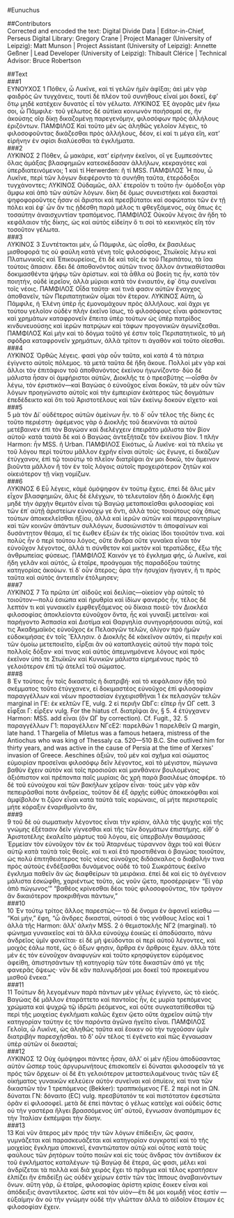 #Eunuchus  

##Contributors  
Corrected and encoded the text: Digital Divide Data | Editor-in-Chief, Perseus Digital Library: Gregory Crane | Project Manager (University of Leipzig): Matt Munson | Project Assistant (University of Leipzig): Annette Geßner | Lead Developer (University of Leipzig): Thibault Clérice | Technical Advisor: Bruce Robertson  

##Text  
###1  
ΕΥΝΟΥΧΟΣ 1 Πόθεν, ὦ Λυκῖνε, καὶ τί γελῶν ἡμῖν ἀφῖξαι; ἀεὶ μὲν γὰρ φαιδρὸς ὢν τυγχάνεις, τουτὶ δὲ πλέον τοῦ συνήθους εἶναί μοι δοκεῖ, ἐφʼ ὅτῳ μηδὲ κατέχειν δυνατὸς εἶ τὸν γέλωτα. ΛΥΚΙΝΟΣ Ἐξ ἀγορᾶς μὲν ἥκω σοι, ὦ Πάμφιλε· τοῦ γέλωτος δὲ αὐτίκα κοινωνὸν ποιήσομαί σε, ἢν ἀκούσης οἵᾳ δίκῃ δικαζομένῃ παρεγενόμην, φιλοσόφων πρὸς ἀλλήλους ἐριζόντων. ΠΑΜΦΙΛΟΣ Καὶ τοῦτο μὲν ὡς ἀληθῶς γελοῖον λέγεις, τὸ φιλοσοφοῦντας δικάζεσθαι πρὸς ἀλλήλους, δέον, εἰ καί τι μέγα εἴη, κατʼ εἰρήνην ἐν σφίσι διαλύεσθαι τὰ ἐγκλήματα.  
###2  
ΛΥΚΙΝΟΣ 2 Πόθεν, ὦ μακάριε, κατʼ εἰρήνην ἐκεῖνοι, οἵ γε ξυμπεσόντες ὅλας ἁμάξας βλασφημιῶν κατεσκέδασαν ἀλλήλων, κεκραγότες καὶ ὑπερδιατεινόμενοι; 1 καὶ τί Herwerden: ἢ τί MSS. ΠΑΜΦΙΛΟΣ Ἦ που, ὦ Λυκῖνε, περὶ τῶν λόγων διεφέροντο τὰ συνήθη ταῦτα, ἑτερόδοξοι τυγχάνοντες; ΛΥΚΙΝΟΣ Οὐδαμῶς, ἀλλ᾿ ἑτεροῖόν τι τοῦτο ἦν· ὁμόδοξοι γὰρ ἄμφω καὶ ἀπὸ τῶν αὐτῶν λόγων. δίκη δὲ ὅμως συνειστήκει καὶ δικασταὶ ψηφοφοροῦντες ἦσαν οἱ ἄριστοι καὶ πρεσβύτατοι καὶ σοφώτατοι τῶν ἐν τῇ πόλει καὶ ἐφ᾿ ὧν ἄν τις ᾐδέσθη παρὰ μέλος τι φθεγξάμενος, οὐχ ὅπως ἐς τοσαύτην ἀναισχυντίαν τραπόμενος. ΠΑΜΦΙΛΟΣ Οὐκοῦν λέγοις ἂν ἤδη τὸ κεφάλαιον τῆς δίκης, ὡς καὶ αὐτὸς εἰδείην ὅ τι σοὶ τὸ κεκινηκὸς εἴη τὸν τοσοῦτον γέλωτα.  
###3  
ΛΥΚΙΝΟΣ 3 Συντέτακται μέν, ὦ Πάμφιλε, ὡς οἶσθα, ἐκ βασιλέως μισθοφορά τις οὐ φαύλη κατὰ γένη τοῖς φιλοσόφοις, Στωϊκοῖς λέγω καὶ Πλατωνικοῖς καὶ Ἐπικουρείοις, ἔτι δὲ καὶ τοῖς ἐκ τοῦ Περιπάτου, τὰ ἴσα τούτοις ἅπασιν. ἔδει δὲ ἀποθανόντος αὐτῶν τινος ἄλλον ἀντικαθίστασθαι δοκιμασθέντα ψήφῳ τῶν ἀρίστων. καὶ τὰ ἆθλα οὐ βοείη τις ἦν, κατὰ τὸν ποιητήν, οὐδὲ ἱερεῖον, ἀλλὰ μύριαι κατὰ τὸν ἐνιαυτόν, ἐφ᾿ ὅτῳ συνεῖναι τοῖς νέοις. ΠΑΜΦΙΛΟΣ Οἶδα ταῦτα· καί τινά φασιν αὐτῶν ἔναγχος ἀποθανεῖν, τῶν Περιπατητικῶν οἶμαι τὸν ἕτερον. ΛΥΚΙΝΟΣ Αὕτη, ὦ Πάμφιλε, ἡ Ἑλένη ὑπὲρ ἧς ἐμονομάχουν πρὸς ἀλλήλους. καὶ ἄχρι γε τούτου γελοῖον οὐδὲν πλὴν ἐκεῖνο ἴσως, τὸ φιλοσόφους εἶναι φάσκοντας καὶ χρημάτων καταφρονεῖν ἔπειτα ὑπὲρ τούτων ὡς ὑπὲρ πατρίδος κινδυνευούσης καὶ ἱερῶν πατρῴων καὶ τάφων προγονικῶν ἀγωνίζεσθαι. ΠΑΜΦΙΛΟΣ Καὶ μὴν καὶ τὸ δόγμα τοῦτό γέ ἐστιν τοῖς Περιπατητικοῖς, τὸ μὴ σφόδρα καταφρονεῖν χρημάτων, ἀλλὰ τρίτον τι ἀγαθὸν καὶ τοῦτο οἴεσθαι.  
###4  
ΛΥΚΙΝΟΣ Ὀρθῶς λέγεις. φασὶ γὰρ οὖν ταῦτα, καὶ κατὰ 4 τὰ πάτρια ἐγίγνετο αὐτοῖς πόλεμος. τὰ μετὰ ταῦτα δὲ ἤδη ἄκουε. Πολλοὶ μὲν γὰρ καὶ ἄλλοι τὸν ἐπιτάφιον τοῦ ἀποθανόντος ἐκείνου ἠγωνίζοντο· δύο δὲ μάλιστα ἦσαν οἱ ἀμφήριστοι αὐτῶν, Διοκλῆς τε ὁ πρεσβύτης —οἶσθα ὃν λέγω, τὸν ἐριστικόν—καὶ Βαγώας ὁ εὐνοῦχος εἶναι δοκῶν, τὰ μὲν οὖν τῶν λόγων προηγώνιστο αὐτοῖς καὶ τὴν ἐμπειρίαν ἑκάτερος τῶς δογμάτων ἐπεδέδεικτο καὶ ὅτι τοῦ Ἀριστοτέλους καὶ τῶν ἐκείνῳ δοκούν εἴχετο· καὶ  
###5  
5 μὰ τὸν Δί᾿ οὐδέτερος αὐτῶν ἀμείνων ἦν. τὸ δ᾿ οὖν τέλος τῆς δίκης ἐς τοῦτο περιέστη· ἀφέμενος γὰρ ὁ Διοκλῆς τοῦ δεικνύναι τὰ αὑτοῦ μετέβαινεν ἐπὶ τὸν Βαγώαν καὶ διελέγχειν ἐπειρᾶτο μάλιστα τὸν βίον αὐτοῦ· κατὰ ταὐτὰ δὲ καὶ ὁ Βαγώας ἀντεξήταζε τὸν ἐκείνου βίον. 1 πλὴν Harmon: ἦν MSS. ἢ Urban. ΠΑΜΦΙΛΟΣ Εἰκότως, ὦ Λυκῖνε· καὶ τὰ πλείω γε τοῦ λόγου περὶ τούτου μᾶλλον ἐχρῆν εἶναι αὐτοῖς· ὡς ἔγωγε, εἰ δικάζων ἐτύγχανον, ἐπὶ τῷ τοιούτῳ τὸ πλεῖον διατρῖψαι ἄν μοι δοκῶ, τὸν ἄμεινον βιοῦντα μᾶλλον ἢ τὸν ἐν τοῖς λόγοις αὐτοῖς προχειρότερον ζητῶν καὶ οἰκειότερον τῇ νίκῃ νομίζων.  
###6  
ΛΥΚΙΝΟΣ 6 Εὖ λέγεις, κἀμὲ ὁμόψηφον ἐν τούτῳ ἔχεις. ἐπεὶ δὲ ἅλις μὲν εἶχον βλασφημιῶν, ἅλις δὲ ἐλέγχων, τὸ τελευταῖον ἤδη ὁ Διοκλῆς ἔφη μηδὲ τὴν ἀρχὴν θεμιτὸν εἶναι τῷ Βαγώᾳ μεταποιεῖσθαι φιλοσοφίας καὶ τῶν ἐπ᾿ αὐτῇ ἀριστείων εὐνούχῳ γε ὄντι, ἀλλὰ τοὺς τοιούτους οὐχ ὅπως τούτων ἀποκεκλεῖσθαι ἠξίου, ἀλλὰ καὶ ἱερῶν αὐτῶν καὶ περιρραντηρίων καὶ τῶν κοινῶν ἁπάντων συλλόγων, δυσοιώνιστόν τι ἀποφαίνων καὶ δυσάντητον θέαμα, εἴ τις ἕωθεν ἐξιὼν ἐκ τῆς οἰκίας ἴδοι τοιοῦτόν τινα. καὶ πολὺς ἦν ὁ περὶ τούτου λόγος, οὔτε ἄνδρα οὔτε γυναῖκα εἶναι τὸν εὐνοῦχον λέγοντος, ἀλλά τι σύνθετον καὶ μικτὸν καὶ τερατῶδες, ἔξω τῆς ἀνθρωπείας φύσεως. ΠΑΜΦΙΛΟΣ Καινόν γε τὸ ἔγκλημα φής, ὦ Λυκῖνε, καὶ ἤδη γελᾶν καὶ αὐτός, ὦ ἑταῖρε, προάγομαι τῆς παραδόξου ταύτης κατηγορίας ἀκούων. τί δ᾿ οὖν ἅτερος; ἆρα τὴν ἡσυχίαν ἤγαγεν, ἤ τι πρὸς ταῦτα καὶ αὐτὸς ἀντειπεῖν ἐτόλμησεν;  
###7  
ΛΥΚΙΝΟΣ 7 Τὰ πρῶτα ὑπ᾿ αἰδοῦς καὶ δειλίας—οἰκείον γὰρ αὐτοῖς τὸ τοιοῦτον—πολὺ ἐσιώπα καὶ ἠρυθρία καὶ ἰδίων φανερὸς ἦν, τέλος δὲ λεπτόν τι καὶ γυναικεῖν ἐμφθεγξάμενος οὐ δίκαια ποιεῦ· τὸν Διοκλέα φιλοσοφίας ἀποκλείοντα εὐνοῦχον ὄντα, ἧς καὶ γυναιξὶ μετεῖναι· καὶ παρήγοντο Ἀσπασία καὶ Διοτίμα καὶ Θαργηλία συνηγορήσουσαι αὐτῷ, καί τις Ἀκαδημαϊκὸς εὐνοῦχος ἐκ Πελασγῶν τελῶν, ὀλίγον πρὸ ἡμῶν εὐδοκιμήσας ἐν τοῖς Ἕλλησιν. ὁ Διοκλῆς δὲ κἀκεῖνον αὐτόν, εἰ περιῆν καὶ τῶν ὁμοίω μετεποιεῖτο, εἶρξαι ἂν οὐ καταπλαγεὶς αὐτοῦ τὴν παρὰ τοῖς πολλοῖς δόξαν· καί τινας καὶ αὐτὸς ἀπεμνημόνενε λόγους καὶ πρὸς ἐκεῖνον ὑπό τε Στωϊκῶν καὶ Κυνικῶν μάλιστα εἰρημένους πρὸς τὸ γελοιότερον ἐπὶ τῷ ἀτελεῖ τοῦ σώματος.  
###8  
8 Ἐν τούτοις ἦν τοῖς δικασταῖς ἡ διατριβή· καὶ τὸ κεφάλαιον ἤδη τοῦ σκέμματος τοῦτο ἐτύγχανεν, εἰ δοκιμαστέος εὐνοῦχος ἐπὶ φιλοσοφίαν παραγγέλλων καὶ νέων προστασίαν ἐγχειρισθῆναι 1 ἐκ πελασγῶν τελῶν marginal in ΓΕ: ἐκ κελτῶν ΓΕ, vulg. 2 εἰ περιῆν ΩbΓc: εἴπερ ἦν ΩΓ cett. 3 εἶφξαι Γ: εἶρξεν vulg. For the hiatus cf. διατρῖψαι ἄν, § 5. 4 ἐτύγχανεν Harmon: MSS. add εἶναι (ὄν ΩΓ by correction). Cf. Fugit., 32. 5 παραγγέλλων Γ1: παραγέλλειν NΓcE2: παρελθών 1 παρελθεῖν Ω margin, late hand. 1 Thargelia of Miletus was a famous hetaera, mistress of the Antiochus who was king of Thessaly ca. 520—510 B.C. She outlived him for thirty years, and was active in the cause of Persia at the time of Xerxes' invasion of Greece. Aeschines ἀξιῶν, τοῦ μὲν καὶ σχῆμα καὶ σώματος εὐμοιρίαν προσεῖναι φιλοσόφῳ δεῖν λέγοντος, καὶ τὸ μέγιστον, πώγωνα βαθὺν ἔχειν αὐτὸν καὶ τοῖς προσιοῦσι καὶ μανθάνειν βουλομένοις ἀξιόπιστον καὶ πρέπονπα παῖς μυρίαις ἃς χρὴ παρὰ βασιλέως ἀποφέρε. τὸ δὲ τοῦ εὐνούχου καὶ τῶν βακήλων χεῖρον εἶναι· τοὺς μὲν γὰρ κἂν πεπειρᾶσθαί ποτε ἀνδρείας, τοῦτον δὲ ἐξ ἀρχῆς εὐθὺς ἀποκεκόφθαι καὶ ἀμφίβολόν τι ζῷον εἶναι κατὰ ταὐτὰ ταῖς κορώναις, αἳ μήτε περιστεραῖς μήτε κόραξιν ἐναριθμοῖντο ἄν,  
###9  
9 τοῦ δὲ οὐ σωματικὴν λέγοντος εἶναι τὴν κρίσιν, ἀλλὰ τῆς ψυχῆς καὶ τῆς γνώμης ἐξέτασιν δεῖν γίγνεσθαι καὶ τῆς τῶν δογμάτων ἐπιστήμης. εἶθʼ ὁ Ἀριστοτέλης ἐκαλεῖτο μάρτυς τοῦ λόγου, εἰς ὑπερβολὴν θαυμάσας Ἑρμείαν τὸν εὐνοῦχον τὸν ἐκ τοῦ Ἀταρνέως τύραννον ἄχρι τοῦ καὶ θύειν αὐτῷ κατὰ ταὐτὰ τοῖς θεοῖς. καί τι καὶ ἕτό προστιθέναι ὁ βαγώας τοιοῦτον, ὡς πολὺ ἐπιτηθειότερος τοῖς νέοις εὐνοῦχος διδάσκαλος ο διαβολήν τινα πρὸς αὐτοὺς ἐνδέξασθαι δυνάμενος οὐδὲ τὸ τοῦ Σωκράτους ἐκεῖνο ἔγκλημα παθεῖν ἄν ὡς διαφθείρων τὰ μειράκια. ἐπεὶ δὲ καὶ εἰς τὸ ἀγένειον μάλιστα ἐσκώφθη, χαριέντως τοῦτο, ὡς γοῦν ᾤετο, προσέρριψεν· “Εἰ γὰρ ἀπὸ πώγωνοςʼ” “βαθέος κρίνεσθαι δέοι τοὺς φιλοσοφοῦντας, τὸν τράγον ἄν δικαιότερον προκριθῆναι πάντων,”  
###10  
10 Ἐν τούτῳ τρίτος ἄλλος παρεστώς— τὸ δὲ ὄνομα ἐν ἀφανεῖ κείσθω — “Καὶ μήν,” ἔφη, “ὦ ἄνδρες δικασταί, οὑτοσὶ ὁ τὰς γνάθους λεῖος καὶ 1 ἁλλὰ τῆς Harmon: ἄλλʼ ἀλκὴν MSS. 2 ὁ θεμιστοκλῆς ΝΓ2 (marginal). τὸ φώνημα γυναικεῖος καὶ τὰ ἄλλα εὐνούχῳ ἐοικὼς εἰ ἀποδύσαιτο, πάνυ ἀνδρεῖος ὑμῖν φανεῖται· εἰ δὲ μὴ ψεύδονται οἱ περὶ αὐτοῦ λέγοντες, καὶ μοιχὸς ἑάλω ποτέ, ὡς ὁ ἄξων φησιν, ἄρθρα ἐν ἄρθροις ἔχων. ἀλλὰ τότε μὲν ἐς τὸν εὐνοῦχον ἀναφυγὼν καὶ τοῦτο κρησφύγετον εὑρόμενος ἀφείθη, ἀπιστησάντων τῇ κατηγορίᾳ τῶν τότε δικαστῶν ἀπό γε τῆς φανερᾶς ὄψεως· νῦν δὲ κἄν παλινῳδῆσαί μοι δοκεῖ τοῦ προκειμένου μισθοῦ ἕνεκα.”  
###11  
11 Τούτων δὴ λεγομένων παρὰ πάντων μὲν γέλως ἐγίγνετο, ὡς τὸ εἰκός. Βαγώας δὲ μᾶλλον ἐταράττετο καὶ παντοῖος ἦν, ἐς μυρία τρεπόμενος χρώματα καὶ ψυχρῷ τῷ ἱδρῶτι ῥεόμενος, καὶ οὔτε συγκατατίθεσθαι τῷ περὶ τῆς μοιχείας ἐγκλήματι καλῶς ἔχειν ᾤετο οὔτε ἀχρεῖον αὐτῷ τὴν κατηγορίαν ταύτην ἐς τὸν παρόντα ἀγῶνα ἡγεῖτο εἶναι. ΠΑΜΦΙΛΟΣ Γελοῖα, ὦ Λυκῖνε, ὡς ἀληθῶς ταῦτα καὶ ἔοικεν οὐ τὴν τυχοῦσαν ὑμῖν διατριβὴν παρεσχῆσθαι. τὸ δ’ οὖν τέλος τί ἐγένετο καὶ πῶς ἔγναωσαν ὑπὲρ αὐτῶν οἱ δικασταί;  
###12  
ΛΥΚΙΝΟΣ 12 Οὐχ ὁμόψηφοι πάντες ἦσαν, ἀλλʼ οἱ μὲν ἠξίου ἀποδύσαντας αὐτὸν ὥσπερ τοὺς ἀργυρωνήτους ἐπισκοπεῖν εἰ δύναται φιλοσοφεῖν τά γε πρός τῶν ὄρχεων· οἱ δὲ ἔτι γελοιότερον μεταστειλαμένους τινὰς τῶν ἐξ οἰκήματος γυναικῶν κελεύειν αὐτὸν συνεῖναι καὶ ὀπυίειν, καί τινα τῶν δικαστῶν τὸν 1 τρεπόμενος (Bekker): τραππκόμενος ΓΕ. 2 περὶ not in ΩΝ. δύναται ΓΝ: δόναιτο (EC) vulg. πρεσβύτατόν τε καὶ πιστότατον ἐφεστῶτα ὁρᾶν εἰ φιλοσοφεῖ. μετὰ δὲ ἐπεὶ πάντας ὁ γέλως κατεῖχε καὶ οὐδεὶς ὅστις οὐ τὴν γαστέρα ἤλγει βρασσόμενος ὑπʼ αὐτοῦ, ἔγνωσαν ἀναπόμπιμον ἐς τὴν Ἰταλίαν ἐκπέμψαι τὴν δίκην.  
###13  
13 Καὶ νῦν ἅτερος μὲν πρός τὴν τῶν λόγων ἐπίδειξιν, ὥς φασιν, γυμνάζεται καὶ παρασκευάζεται καὶ κατηγορίαν συγκροτεῖ καὶ τὸ τῆς μοιχείας ἕγκλημα ὑποκινεῖ, ἐναντιώτατον αὐτῷ καὶ οὗτος κατὰ τοὺς φαύλους τῶν ῥητόρων τοῦτο ποιῶν καὶ εἰς τοὺς ἄνδρας τὸν ἀντίδικον ἐκ τοῦ ἐγκλήματος καταλέγων· τῷ Βαγώᾳ δὲ ἕτερα, ὥς φασι, μέλει καὶ ἀνδρίζεται τὰ πολλὰ καὶ διὰ χειρὸς ἔχει τὸ πρᾶγμα καὶ τέλος κρατήσειν ἐλπίζει ἢν ἐπιδείξῃ ὡς οὐδὲν χείρων ἐστὶν τῶν τὰς ἵππους ἀναβαινόντων ὄνων. αὕτη γάρ, ὥ ἑταῖρε, φιλοσοφίας ἀρίστη κρίσις ἔοικεν εἶναι καὶ ἀπόδειξις ἀναντίλεκτος. ὥστε καὶ τὸν υἱὸν—ἔτι δέ μοι κομιδῇ νέος ἐστίν —εὐξαίμην ἄν οὐ τὴν γνώμην οὐδὲ τὴν γλῶτταν ἀλλὰ τὸ αἰδοῖον ἕτοιμον ἐς φιλοσοφίαν ἔχειν.  
